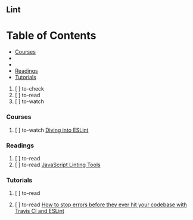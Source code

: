 ## Lint

# Table of Contents
<!-- MarkdownTOC depth=4 -->
  - [Courses](#courses)
  - [](#)
  - [](#)
  - [Readings](#readings)
  - [Tutorials](#tutorials)
<!-- /MarkdownTOC -->

  1. [ ] to-check []()
  1. [ ] to-read []()
  1. [ ] to-watch []()

### Courses

  1. [ ] to-watch [Diving into ESLint](https://mead.io/eslint)

### Readings

  1. [ ] to-read []()
  1. [ ] to-read [JavaScript Linting Tools](https://dev.to/mert/javascript-lintingtools)

### Tutorials

  1. [ ] to-read []()

  1. [ ] to-read [How to stop errors before they ever hit your codebase with Travis CI and ESLint](https://medium.freecodecamp.com/how-to-stop-errors-before-they-ever-hit-your-codebase-with-travis-ci-and-eslint-7a5a6b1fcd4a)